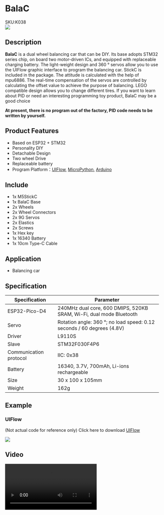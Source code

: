 # BalaC

<div class="badge badge-pill badge-primary product_sku_tag">SKU:K038</div>

<div class="product_pic"><img src="assets/img/product_pics/app/BalaC/balac_01.webp"></div>

## Description

**BalaC** is a dual wheel balancing car that can be DIY. Its base adopts STM32 series chip, on board two motor-driven ICs, and equipped with replaceable charging battery. The light-weight design and 360 ° servos allow you to use the UIFlow graphic interface to program the balancing car. StickC is included in the package. The attitude is calculated with the help of mpu6886. The real-time compensation of the servos are controlled by calculating the offset value to achieve the purpose of balancing. LEGO compatible design allows you to change different tires. If you want to learn about PID or need an interesting programming toy product, BalaC may be a good choice

**At present, there is no program out of the factory, PID code needs to be written by yourself.**

## Product Features

- Based on ESP32 + STM32
- Personality DIY
- Detachable Design
- Two wheel Drive
- Replaceable battery
- Program Platform：[UIFlow](http://flow.m5stack.com), [MicroPython](http://micropython.org/), [Arduino](http://www.arduino.cc)

## Include

- 1x M5StickC
- 1x BalaC Base
- 2x Wheels
- 2x Wheel Connectors
- 2x 9G Servos
- 2x Elastics
- 2x Screws
- 1x Hex key
- 1x 16340 Battery
- 1x 10cm Type-C Cable

## Application

- Balancing car

## Specification

<table class="table-1">
    <thead>
    <tr>
        <th>Specification</th>
        <th>Parameter</th>
    </tr>
    </thead>
    <tbody>
        <tr>
            <td>ESP32-Pico-D4</td>
            <td>240MHz dual core, 600 DMIPS, 520KB SRAM, Wi-Fi, dual mode Bluetooth</td>
        </tr>
        <tr>
            <td>Servo</td>
            <td>Rotation angle: 360 °; no load speed: 0.12 seconds / 60 degrees (4.8V)</td>
        </tr>
        <tr>
            <td>Driver</td>
            <td>L9110S</td>
        </tr>
        <tr>
            <td>Slave</td>
            <td>STM32F030F4P6</td>
        </tr>
        <tr>
            <td>Communication protocol</td>
            <td>IIC: 0x38</td>
        </tr>
        <tr>
            <td>Battery</td>
            <td>16340, 3.7V, 700mAh, Li-ions rechargeable</td>
        </tr>
        <tr>
            <td>Size</td>
            <td>30 x 100 x 105mm</td>
        </tr>
        <tr>
            <td>Weight</td>
            <td>162g</td>
        </tr>
     </tbody>
</table>


<!-- ## EasyLoader

<img src="https://m5stack.oss-cn-shenzhen.aliyuncs.com/image/EasyLoader_logo.webp" width="100px" style="margin-top:20px">

<a href="https://m5stack.oss-cn-shenzhen.aliyuncs.com/EasyLoader/Module/EasyLoader_LORA_Duplex.exe"><button type="button" class="btn btn-primary">click to download EasyLoader</button></a>

>1.EasyLoader is a simple and fast program burner. Every product page in EasyLoader provides a product-related case program. It can be burned to the master through simple steps, and a series of function verification can be performed.(**Currently EasyLoader is only available for Windows OS**)

>2.After downloading the software, double-click to run the application, connect the M5 device to the computer via the data cable, select the port parameters, and click **"Burn"** to start burning.

!>3.The CP210X (USB driver) needs to be installed before the EasyLoader is burned. [Click here to view the driver installation tutorial](en/related_documents/M5Burner#install-usb-driver) -->

## Example

<!-- ### Arduino IDE

Click here to download [examples](https://github.com/m5stack/M5-ProductExampleCodes/tree/master/App/BalaC/Arduino). -->

### UIFlow

(Not actual code for reference only) Click here to download [UIFlow](https://github.com/m5stack/M5-ProductExampleCodes/tree/master/App/BalaC/UIFlow)

<img src="assets/img/product_pics/app/BalaC/balac_05.webp">


## Video

<video class="video_size" controls>
    <source src="https://m5stack.oss-cn-shenzhen.aliyuncs.com/video/Product_example_video/App/BalaC.mp4" type="video/mp4">
</video>


<script>

   var purchase_link = 'https://m5stack.com/collections/all/products/bala-c-esp32-development-mini-self-balancing-car';

   var quickstart_link = '';

   anchor_search(purchase_link);
   scrollFunc();

</script>

